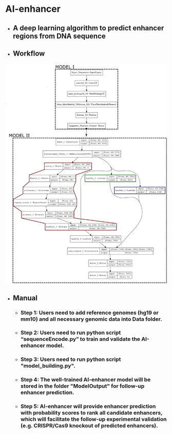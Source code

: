 # AI-enhancer
* ## A deep learning algorithm to predict enhancer regions from DNA sequence <h2> 
* ## Workflow <h3> 
![GitHub Logo](/images/Model_plot.png)
* ## Manual <h3> 
  * ### Step 1: Users need to add reference genomes (hg19 or mm10) and all necessary genomic data into Data folder. <h4> 
  * ### Step 2: Users need to run python script “sequenceEncode.py” to train and validate the AI-enhancer model. <h4>
  * ### Step 3: Users need to run python script "model_building.py".
  * ### Step 4: The well-trained AI-enhancer model will be stored in the folder "ModelOutput" for follow-up enhancer prediction. <h3>
  * ### Step 5: AI-enhancer will provide enhancer prediction with probability scores to rank all candidate enhancers, which will facilitate the follow-up experimental validation (e.g. CRISPR/Cas9 knockout of predicted enhancers). <h4>
